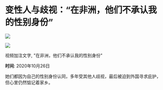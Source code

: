 # 变性人与歧视：“在非洲，他们不承认我的性别身份”

![](https://sb.scorecardresearch.com/p?c1=2&c2=17986528&cv=2.0&cj=1)

![](https://a1.api.bbc.co.uk/hit.xiti?s=598342&s2=93&p=ukchinasimp.media_asset.54694944.page&x1=[urn%3Abbc%3Acps%3Acurie%3Aasset%3A914de634-dc8a-4c41-880d-941e4bf15b67]&x2=[responsive]&x3=[news-ukchina]&x4=[zh-Hans]&x7=[article-media-asset]&x8=[simorgh-nojs]&x9=[%E5%8F%98%E6%80%A7%E4%BA%BA%E4%B8%8E%E6%AD%A7%E8%A7%86%EF%BC%9A%E2%80%9C%E5%9C%A8%E9%9D%9E%E6%B4%B2%EF%BC%8C%E4%BB%96%E4%BB%AC%E4%B8%8D%E6%89%BF%E8%AE%A4%E6%88%91%E7%9A%84%E6%80%A7%E5%88%AB%E8%BA%AB%E4%BB%BD%E2%80%9D%2520-%2520BBC%2520%E8%8B%B1%E4%BC%A6%E7%BD%91]&x11=[2020-10-26T13%3A51%3A50.000Z]&x12=[2020-10-26T13%3A51%3A50.000Z]&x16=[WS%20-%20Inspire%20me]&x17=[Feature])

视频加注文字, "在非洲，他们不承认我的性别身份"

**时间**: 2020年10月26日

她们都因为自己的性别身份认同，多年受其他人歧视，最后被迫到外国寻求庇护，但心里仍然惦记着家乡。
<!-- tcd_original_link https://www.bbc.com/ukchina/simp/54694944 -->
